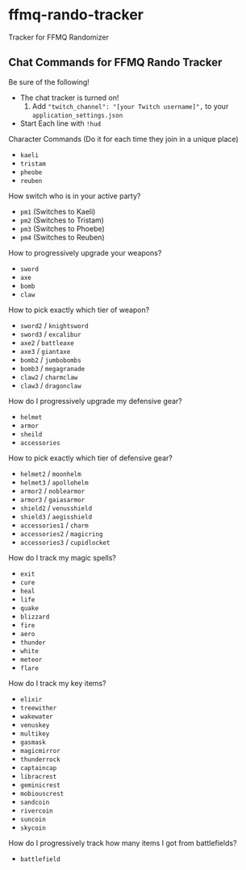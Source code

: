 # ffmq-rando-tracker

 Tracker for FFMQ Randomizer

## Chat Commands for FFMQ Rando Tracker

Be sure of the following!

* The chat tracker is turned on!
  1. Add `"twitch_channel": "[your Twitch username]",` to your `application_settings.json`
* Start Each line with `!hud`

Character Commands (Do it for each time they join in a unique place)

* `kaeli`
* `tristam`
* `pheobe`
* `reuben`

How switch who is in your active party?

* `pm1` (Switches to Kaeli)
* `pm2` (Switches to Tristam)
* `pm3` (Switches to Phoebe)
* `pm4` (Switches to Reuben)

How to progressively upgrade your weapons?

* `sword`
* `axe`
* `bomb`
* `claw`

How to pick exactly which tier of weapon?

* `sword2` / `knightsword`
* `sword3` / `excalibur`
* `axe2` / `battleaxe`
* `axe3` / `giantaxe`
* `bomb2` / `jumbobombs`
* `bomb3` / `megagranade`
* `claw2` / `charmclaw`
* `claw3` / `dragonclaw`

How do I progressively upgrade my defensive gear?

* `helmet`
* `armor`
* `sheild`
* `accessories`

How to pick exactly which tier of defensive gear?

* `helmet2` / `moonhelm`
* `helmet3` / `apollohelm`
* `armor2` / `noblearmor`
* `armor3` / `gaiasarmor`
* `shield2` / `venusshield`
* `shield3` / `aegisshield`
* `accessories1` / `charm`
* `accessories2` / `magicring`
* `accessories3` / `cupidlocket`

How do I track my magic spells?

* `exit`
* `cure`
* `heal`
* `life`
* `quake`
* `blizzard`
* `fire`
* `aero`
* `thunder`
* `white`
* `meteor`
* `flare`

How do I track my key items?

* `elixir`
* `treewither`
* `wakewater`
* `venuskey`
* `multikey`
* `gasmask`
* `magicmirror`
* `thunderrock`
* `captaincap`
* `libracrest`
* `geminicrest`
* `mobiouscrest`
* `sandcoin`
* `rivercoin`
* `suncoin`
* `skycoin`

How do I progressively track how many items I got from battlefields?

* `battlefield`
